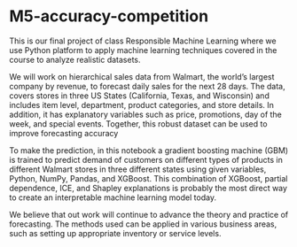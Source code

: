 # M5-accuracy-competition

This is our final project of class Responsible Machine Learning where we use Python platform to apply machine learning techniques covered in the course to analyze realistic datasets. 

We will work on hierarchical sales data from Walmart, the world’s largest company by revenue, to forecast daily sales for the next 28 days. The data, covers stores in three US States (California, Texas, and Wisconsin) and includes item level, department, product categories, and store details. In addition, it has explanatory variables such as price, promotions, day of the week, and special events. Together, this robust dataset can be used to improve forecasting accuracy

To make the prediction, in this notebook a gradient boosting machine (GBM) is trained to predict demand of customers on different types of products in different Walmart stores in three different states using given variables, Python, NumPy, Pandas, and XGBoost. This combination of XGBoost, partial dependence, ICE, and Shapley explanations is probably the most direct way to create an interpretable machine learning model today.

We believe that out work will continue to advance the theory and practice of forecasting. The methods used can be applied in various business areas, such as setting up appropriate inventory or service levels. 
